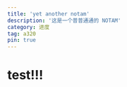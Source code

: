```yaml
---
title: 'yet another notam'
description: '这是一个普普通通的 NOTAM'
category: 进度
tag: a320
pin: true
---
```


# test!!!